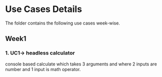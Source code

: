 # Use Cases Details

The folder contains the following use cases week-wise.

## Week1

### 1. UC1-> headless calculator

console based calculate which takes 3 arguments and where 2 inputs are number and 1 input is math operator.
